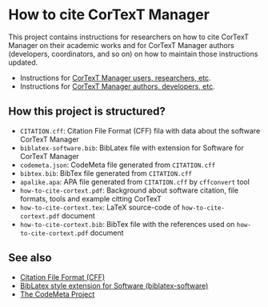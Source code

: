 # How to cite CorTexT Manager

This project contains instructions for researchers on how to cite CorTexT
Manager on their academic works and for CorTexT Manager authors (developers,
coordinators, and so on) on how to maintain those instructions updated.

* Instructions for [CorTexT Manager users, researchers, etc](./how-to-cite-cortext.pdf).
* Instructions for [CorTexT Manager authors, developers, etc](./AUTHORS.md).

## How this project is structured?

* `CITATION.cff`: Citation File Format (CFF) fila with data about the software CorTexT Manager
* `biblatex-software.bib`: BibLatex file with extension for Software for CorTexT Manager
* `codemeta.json`: CodeMeta file generated from `CITATION.cff`
* `bibtex.bib`: BibTex file generated from `CITATION.cff`
* `apalike.apa`: APA file generated from `CITATION.cff` by `cffconvert` tool
* `how-to-cite-cortext.pdf`: Background about software citation, file formats, tools and example citting CorTexT
* `how-to-cite-cortext.tex`: LaTeX source-code of `how-to-cite-cortext.pdf` document
* `how-to-cite-cortext.bib`: BibTex file with the references used on `how-to-cite-cortext.pdf` document

## See also

* [Citation File Format (CFF)](https://citation-file-format.github.io)
* [BibLatex style extension for Software (biblatex-software)](https://www.ctan.org/tex-archive/macros/latex/contrib/biblatex-contrib/biblatex-software)
* [The CodeMeta Project](https://codemeta.github.io)
